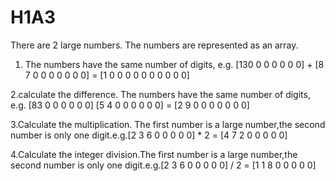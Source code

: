 # H1A3

There are 2 large numbers. The numbers are represented as an array.

1. The numbers have the same number of digits, e.g. [130 0 0 0 0 0 0] + [8 7 0 0 0 0 0 0 0] = [1 0 0 0 0 0 0 0 0 0 0] 

2.calculate the difference. The numbers have the same number of digits, e.g. [83 0 0 0 0 0 0] [5 4 0 0 0 0 0 0] = [2 9 0 0 0 0 0 0 0]

3.Calculate the multiplication. The first number is a large number,the second number is only one digit.e.g.[2 3 6 0 0 0 0 0] * 2 = [4 7 2 0 0 0 0 0]

4.Calculate the integer division.The first number is a large number,the second number is only one digit.e.g.[2 3 6 0 0 0 0 0] / 2 = [1 1 8 0 0 0 0 0]

